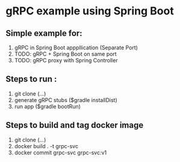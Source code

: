 # gRPC example using Spring Boot

## Simple example for:
 1. gRPC in Spring Boot apppllication (Separate Port)
 2. TODO: gRPC + Spring Boot on same port
 3. TODO: gRPC proxy with Spring Controller
 
## Steps to run :
1. git clone (...)
2. generate gRPC stubs ($gradle installDist)
3. run app ($gradle bootRun)

## Steps to build and tag docker image
1. git clone (...)
2. docker build . -t grpc-svc
3. docker commit grpc-svc grpc-svc:v1


